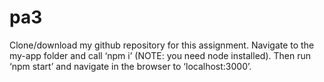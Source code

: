# pa3
Clone/download my github repository for this assignment. Navigate to the my-app folder and call ‘npm i’ (NOTE: you need node installed). Then run ‘npm start’ and navigate in the browser to ‘localhost:3000’.
